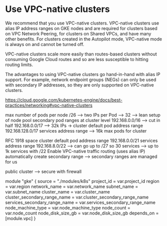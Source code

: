 # Use VPC-native clusters
We recommend that you use VPC-native clusters. VPC-native clusters use alias IP address ranges on 
GKE nodes and are required for clusters based on VPC Network Peering, for clusters on Shared VPCs, 
and have many other benefits. For clusters created in the Autopilot mode, VPC-native mode is always 
on and cannot be turned off.

VPC-native clusters scale more easily than routes-based clusters without consuming Google Cloud 
routes and so are less susceptible to hitting routing limits.

The advantages to using VPC-native clusters go hand-in-hand with alias IP support. For example, 
network endpoint groups (NEGs) can only be used with secondary IP addresses, so they are only 
supported on VPC-native clusters.


https://cloud.google.com/kubernetes-engine/docs/best-practices/networking#vpc-native-clusters

max number of pods per node /26 --> two IPs per Pod --> 32 --> lean setup of node pool
secondary pod ranges at cluster level 192.168.0.0/16 --> cut in half 192.168.0.0/17 --> 32k IPs -> cluster default pod address range
192.168.128.0/17 services address range --> 16k max pods for cluster


RFC 1918 space
cluster default pod address range 192.168.0.0/21
services address range 192.168.8.0/22 --> can go up to /27 so 30 services --> up to 1k services with /22
Enable VPC-native traffic routing (uses alias IP)
automatically create secondary range
--> secondary ranges are managed for us

public cluster --> secure with firewall


module "gke" {
  source                        = "./modules/k8s"
  project_id                    = var.project_id
  region                        = var.region
  network_name                  = var.network_name
  subnet_name                   = var.subnet_name
  cluster_name                  = var.cluster_name
  cluster_secondary_range_name  = var.cluster_secondary_range_name
  services_secondary_range_name = var.services_secondary_range_name
  node_machine_type             = var.node_machine_type
  node_count                    = var.node_count
  node_disk_size_gb             = var.node_disk_size_gb
  depends_on                    = [module.vpc]
}